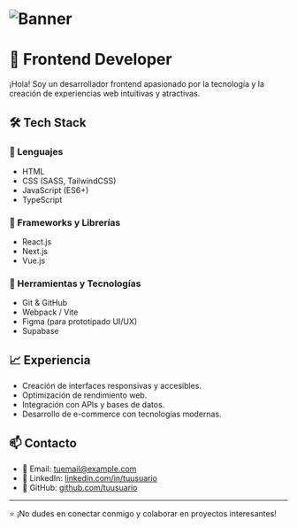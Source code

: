 # ![Banner](https://cdn.vectorstock.com/i/500p/42/94/blue-abstract-background-modern-gradient-vector-50754294.jpg)

# 🚀 Frontend Developer

¡Hola! Soy un desarrollador frontend apasionado por la tecnología y la creación de experiencias web intuitivas y atractivas.

## 🛠️ Tech Stack

### 📌 Lenguajes
- HTML
- CSS (SASS, TailwindCSS)
- JavaScript (ES6+)
- TypeScript

### 📌 Frameworks y Librerías
- React.js
- Next.js
- Vue.js

### 📌 Herramientas y Tecnologías
- Git & GitHub
- Webpack / Vite
- Figma (para prototipado UI/UX)
- Supabase

## 📈 Experiencia
- Creación de interfaces responsivas y accesibles.
- Optimización de rendimiento web.
- Integración con APIs y bases de datos.
- Desarrollo de e-commerce con tecnologías modernas.

## 📫 Contacto
- 📧 Email: [tuemail@example.com](mailto:tuemail@example.com)
- 💼 LinkedIn: [linkedin.com/in/tuusuario](https://linkedin.com/in/tuusuario)
- 🐙 GitHub: [github.com/tuusuario](https://github.com/tuusuario)

---
⭐ ¡No dudes en conectar conmigo y colaborar en proyectos interesantes!
